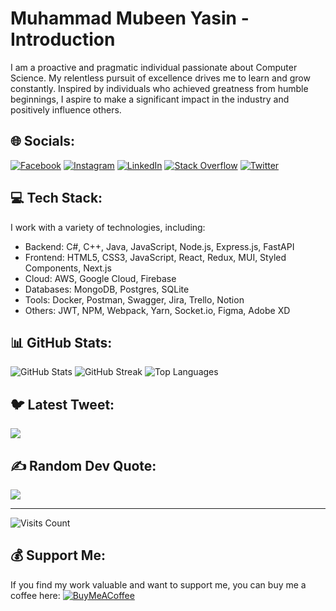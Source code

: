 # Muhammad Mubeen Yasin - Introduction

I am a proactive and pragmatic individual passionate about Computer Science. My relentless pursuit of excellence drives me to learn and grow constantly. Inspired by individuals who achieved greatness from humble beginnings, I aspire to make a significant impact in the industry and positively influence others.

## 🌐 Socials:
[![Facebook](https://img.shields.io/badge/Facebook-%231877F2.svg?logo=Facebook&logoColor=white)](https://facebook.com/https://www.facebook.com/mmubinali.mubin) [![Instagram](https://img.shields.io/badge/Instagram-%23E4405F.svg?logo=Instagram&logoColor=white)](https://instagram.com/mubeenmernstack) [![LinkedIn](https://img.shields.io/badge/LinkedIn-%230077B5.svg?logo=linkedin&logoColor=white)](https://linkedin.com/in/https://www.linkedin.com/in/muhammad-mubeen-9a041114a/) [![Stack Overflow](https://img.shields.io/badge/-Stackoverflow-FE7A16?logo=stack-overflow&logoColor=white)](https://stackoverflow.com/users/https://stackoverflow.com/users/17465821/muhammad-mubeen-yasin) [![Twitter](https://img.shields.io/badge/Twitter-%231DA1F2.svg?logo=Twitter&logoColor=white)](https://twitter.com/@mubeenyasin75) 

## 💻 Tech Stack:

I work with a variety of technologies, including:
- Backend: C#, C++, Java, JavaScript, Node.js, Express.js, FastAPI
- Frontend: HTML5, CSS3, JavaScript, React, Redux, MUI, Styled Components, Next.js
- Cloud: AWS, Google Cloud, Firebase
- Databases: MongoDB, Postgres, SQLite
- Tools: Docker, Postman, Swagger, Jira, Trello, Notion
- Others: JWT, NPM, Webpack, Yarn, Socket.io, Figma, Adobe XD

## 📊 GitHub Stats:

![GitHub Stats](https://github-readme-stats.vercel.app/api?username=mubeenyasin72&theme=dark&hide_border=false&include_all_commits=true&count_private=true)
![GitHub Streak](https://github-readme-streak-stats.herokuapp.com/?user=mubeenyasin72&theme=dark&hide_border=false)
![Top Languages](https://github-readme-stats.vercel.app/api/top-langs/?username=mubeenyasin72&theme=dark&hide_border=false&include_all_commits=true&count_private=true&layout=compact)

## 🐦 Latest Tweet:
[![](https://gtce.itsvg.in/api?username=@mubeenyasin75)](https://github.com/VishwaGauravIn/github-twitter-card-embed)

## ✍️ Random Dev Quote:
![](https://quotes-github-readme.vercel.app/api?type=horizontal&theme=radical)

---

![Visits Count](https://visitcount.itsvg.in/api?id=mubeenyasin72&icon=0&color=0)

## 💰 Support Me:

If you find my work valuable and want to support me, you can buy me a coffee here:
[![BuyMeACoffee](https://img.shields.io/badge/Buy%20Me%20a%20Coffee-ffdd00?style=for-the-badge&logo=buy-me-a-coffee&logoColor=black)](https://buymeacoffee.com/https://www.buymeacoffee.com/muhammadmul) 

<!-- Proudly created with GPRM ( https://gprm.itsvg.in ) -->
